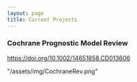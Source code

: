 ```yaml
---
layout: page
title: Current Projects
---
```



### Cochrane Prognostic Model Review

https://doi.org/10.1002/14651858.CD013606

"/assets/img/CochraneRev.png"
